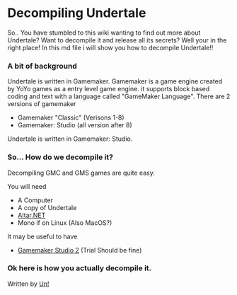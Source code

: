 # Decompiling Undertale 
So.. You have stumbled to this wiki wanting to find out more about Undertale? Want to decompile it and release all its secrets? Well your in the right place! In this md file i will show you how to decompile Undertale!!
### A bit of background
Undertale is written in Gamemaker. Gamemaker is a game engine created by YoYo games as a entry level game engine. it supports block based coding and text with a language called "GameMaker Language". There are 2 versions of gamemaker

- Gamemaker "Classic" (Verisons 1-8)
- Gamemaker: Studio (all version after 8)

Undertale is written in Gamemaker: Studio.

### So... How do we decompile it?
Decompiling GMC and GMS games are quite easy.

You will need
- A Computer
- A copy of Undertale
- [Altar.NET](https://gitlab.com/PoroCYon/Altar.NET/uploads/b06607af0c309db3814e08600fbe87ee/altar-20171129.zip)
- Mono if on Linux (Also MacOS?)

It may be useful to have
- [Gamemaker Studio 2](https://www.yoyogames.com/) (Trial Should be fine)

### Ok here is how you actually decompile it.








































Written by [Un!](https://github.com/un-simp)
